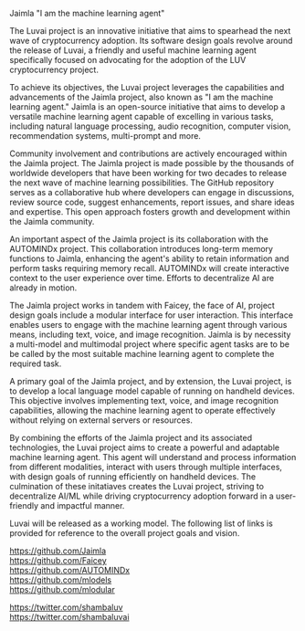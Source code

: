 Jaimla "I am the machine learning agent"

The Luvai project is an innovative initiative that aims to spearhead the next wave of cryptocurrency adoption. Its software design goals revolve around the release of Luvai, a friendly and useful machine learning agent specifically focused on advocating for the adoption of the LUV cryptocurrency project.

To achieve its objectives, the Luvai project leverages the capabilities and advancements of the Jaimla project, also known as "I am the machine learning agent." Jaimla is an open-source initiative that aims to develop a versatile machine learning agent capable of excelling in various tasks, including natural language processing, audio recognition, computer vision, recommendation systems, multi-prompt and more.

Community involvement and contributions are actively encouraged within the Jaimla project. The Jaimla project is made possible by the thousands of worldwide developers that have been working for two decades to release the next wave of machine learning possibilities. The GitHub repository serves as a collaborative hub where developers can engage in discussions, review source code, suggest enhancements, report issues, and share ideas and expertise. This open approach fosters growth and development within the Jaimla community.

An important aspect of the Jaimla project is its collaboration with the AUTOMINDx project. This collaboration introduces long-term memory functions to Jaimla, enhancing the agent's ability to retain information and perform tasks requiring memory recall. AUTOMINDx will create interactive context to the user experience over time. Efforts to decentralize AI are already in motion.

The Jaimla project works in tandem with Faicey, the face of AI, project design goals include a modular interface for user interaction. This interface enables users to engage with the machine learning agent through various means, including text, voice, and image recognition. Jaimla is by necessity a multi-model and multimodal project where specific agent tasks are to be be called by the most suitable machine learning agent to complete the required task.

A primary goal of the Jaimla project, and by extension, the Luvai project, is to develop a local language model capable of running on handheld devices. This objective involves implementing text, voice, and image recognition capabilities, allowing the machine learning agent to operate effectively without relying on external servers or resources.

By combining the efforts of the Jaimla project and its associated technologies, the Luvai project aims to create a powerful and adaptable machine learning agent. This agent will understand and process information from different modalities, interact with users through multiple interfaces, with design goals of running efficiently on handheld devices. The culmination of these initatiaves creates the Luvai project, striving to decentralize AI/ML while driving cryptocurrency adoption forward in a user-friendly and impactful manner.


Luvai will be released as a working model. The following list of links is provided for reference to the overall project goals and vision.

https://github.com/Jaimla<br />
https://github.com/Faicey<br />
https://github.com/AUTOMINDx<br />
https://github.com/mlodels<br />
https://github.com/mlodular<br />

https://twitter.com/shambaluv<br />
https://twitter.com/shambaluvai<br />


